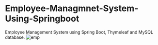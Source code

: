 # Employee-Managmnet-System-Using-Springboot

Employee Management System using Spring Boot, Thymeleaf and MySQL database.
![emp](https://user-images.githubusercontent.com/53323175/220192614-8d1024bb-589e-4e37-bd41-34a55eb32f70.gif)
